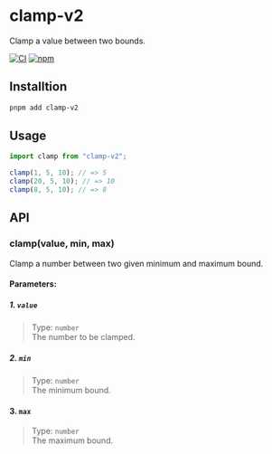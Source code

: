 # clamp-v2

Clamp a value between two bounds.

[![CI](https://github.com/rocktimsaikia/clamp-v2/actions/workflows/main.yml/badge.svg)](https://github.com/rocktimsaikia/clamp-v2/actions/workflows/main.yml) [![npm](https://img.shields.io/npm/v/clamp-v2?color=bright)](https://npmjs.com/package/clamp-v2)

## Installtion

```sh
pnpm add clamp-v2
```

## Usage

```javascript
import clamp from "clamp-v2";

clamp(1, 5, 10); // => 5
clamp(20, 5, 10); // => 10
clamp(8, 5, 10); // => 8
```

## API

### clamp(value, min, max)

Clamp a number between two given minimum and maximum bound.

#### Parameters:

##### 1. `value`

> Type: `number` \
> The number to be clamped.

##### 2. `min`

> Type: `number` \
> The minimum bound.

#### 3. `max`

> Type: `number` \
> The maximum bound.
